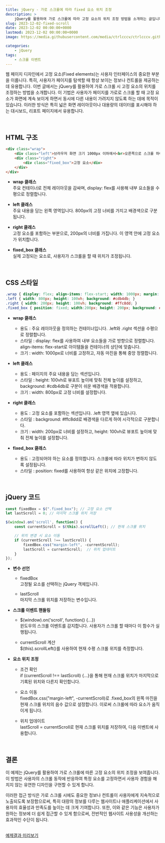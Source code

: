 ```yaml
---
title: jQuery - 가로 스크롤에 따라 fixed 요소 위치 조정
description: >  
    jQuery를 활용하여 가로 스크롤에 따라 고정 요소의 위치 조정 방법을 소개하는 글입니다. 이 기법은 넓은 화면 레이아웃과 데이터가 많은 페이지에 유용합니다.
slug: 2023-12-02-fixed-scroll
date: 2023-12-02 00:00:00+0000
lastmod: 2023-12-02 00:00:00+0000
image: https://media.githubusercontent.com/media/ctrlcccv/ctrlcccv.github.io/master/assets/img/post/2023-12-02-fixed-scroll.webp

categories:
    - jQuery
tags:
    - 스크롤 이벤트
---
```

웹 페이지 디자인에서 고정 요소(Fixed elements)는 사용자 인터페이스의 중요한 부분을 이룹니다. 특히, 사용자가 페이지를 탐색할 때 항상 보이는 정보나 컨트롤을 제공하는 데 유용합니다. 이번 글에서는 jQuery를 활용하여 가로 스크롤 시 고정 요소의 위치를 조정하는 방법을 소개합니다. 이 기법은 사용자가 페이지를 가로로 스크롤 할 때 고정 요소가 화면에 계속 보이게 하면서 동시에 다른 내용이 가려지지 않도록 하는 데에 목적이 있습니다. 이러한 방식은 특히 넓은 화면 레이아웃이나 대용량의 데이터를 표시해야 하는 대시보드, 리포트 페이지에서 유용합니다.  

<script async src="https://pagead2.googlesyndication.com/pagead/js/adsbygoogle.js?client=ca-pub-8535540836842352" crossorigin="anonymous"></script>
<ins class="adsbygoogle"
     style="display:block; text-align:center;"
     data-ad-layout="in-article"
     data-ad-format="fluid"
     data-ad-client="ca-pub-8535540836842352"
     data-ad-slot="2974559225"></ins>
<script>
     (adsbygoogle = window.adsbygoogle || []).push({});
</script>

<br>

## HTML 구조
```html
<div class="wrap">
    <div class="left">브라우저 화면 크기 1000px 이하에서<br>오른쪽으로 스크롤 하여 고정 요소를 확인해보세요.</div>
    <div class="right">
        <div class="fixed_box">고정 요소</div>
    </div>
</div>
```
* **wrap 클래스**   
주요 컨테이너로 전체 레이아웃을 감싸며, display: flex를 사용해 내부 요소들을 수평으로 정렬합니다.

* **left 클래스**  
주요 내용을 담는 왼쪽 영역입니다. 800px의 고정 너비를 가지고 배경색으로 구분됩니다.

* **right 클래스**  
고정 요소를 포함하는 부분으로, 200px의 너비를 가집니다. 이 영역 안에 고정 요소가 위치합니다.

* **fixed_box 클래스**   
실제 고정되는 요소로, 사용자가 스크롤을 할 때 위치가 조정됩니다.  
<br>

## CSS 스타일
```css
.wrap { display: flex; align-items: flex-start; width: 1000px; margin: 0 auto; } 
.left { width: 800px; height: 100vh; background: #cdb4db; } 
.right { width: 200px; height: 100vh; background: #ffc8dd; } 
.fixed_box { position: fixed; width:200px; height: 200px; background: #a2d2ff; } 
```
* **wrap 클래스**  
  * 용도 : 주요 레이아웃을 정의하는 컨테이너입니다. .left와 .right 섹션을 수평으로 정렬합니다.
  * 스타일 : display: flex를 사용하여 내부 요소들을 가로 방향으로 정렬합니다. align-items: flex-start로 아이템들을 컨테이너의 상단에 맞춥니다.
  * 크기 : width: 1000px로 너비를 고정하고, 자동 마진을 통해 중앙 정렬합니다.  

* **left 클래스**  
  * 용도 : 페이지의 주요 내용을 담는 섹션입니다.
  * 스타일 : height: 100vh로 뷰포트 높이에 맞춰 전체 높이를 설정하고, background: #cdb4db로 구분이 쉬운 배경색을 적용합니다.
  * 크기 : width: 800px로 고정 너비를 설정합니다.

* **right 클래스**  
  * 용도 : 고정 요소를 포함하는 섹션입니다. .left 영역 옆에 있습니다.
  * 스타일 : background: #ffc8dd로 배경색을 다르게 하여 시각적으로 구분합니다.
  * 크기 : width: 200px로 너비를 설정하고, height: 100vh로 뷰포트 높이에 맞춰 전체 높이를 설정합니다.

* **fixed_box 클래스**  
  * 용도 : 고정되어야 하는 요소를 정의합니다. 스크롤에 따라 위치가 변하지 않도록 설정됩니다.
  * 스타일 : position: fixed를 사용하여 항상 같은 위치에 고정합니다.  

<script async src="https://pagead2.googlesyndication.com/pagead/js/adsbygoogle.js?client=ca-pub-8535540836842352" crossorigin="anonymous"></script>
<ins class="adsbygoogle"
     style="display:block; text-align:center;"
     data-ad-layout="in-article"
     data-ad-format="fluid"
     data-ad-client="ca-pub-8535540836842352"
     data-ad-slot="2974559225"></ins>
<script>
     (adsbygoogle = window.adsbygoogle || []).push({});
</script>

<br>

## jQuery 코드
```js
const fixedBox = $(".fixed_box"); // 고정 요소 선택
let lastScroll = 0; // 마지막 스크롤 위치 저장

$(window).on('scroll', function() {
    const currentScroll = $(this).scrollLeft(); // 현재 스크롤 위치

    // 위치 변경 시 요소 이동
    if (currentScroll !== lastScroll) {
        fixedBox.css("margin-left", -currentScroll);
        lastScroll = currentScroll;  // 위치 업데이트
    }
});
```
* **변수 선언**  
  * fixedBox  
  고정될 요소를 선택하는 jQuery 객체입니다.

  * lastScroll  
  마지막 스크롤 위치를 저장하는 변수입니다.

* **스크롤 이벤트 핸들링**  
  * $(window).on('scroll', function() {...})  
  윈도우의 스크롤 이벤트를 감지합니다. 사용자가 스크롤 할 때마다 이 함수가 실행됩니다.

  * currentScroll 계산  
  $(this).scrollLeft()를 사용하여 현재 수평 스크롤 위치를 측정합니다.

* **요소 위치 조정**  
  * 조건 확인  
  if (currentScroll !== lastScroll) {...}을 통해 현재 스크롤 위치가 마지막으로 기록된 위치와 다른지 확인합니다.

  * 요소 이동  
  fixedBox.css("margin-left", -currentScroll)로 .fixed_box의 왼쪽 마진을 현재 스크롤 위치의 음수 값으로 설정합니다. 이로써 스크롤에 따라 요소가 움직이게 됩니다.
  
  * 위치 업데이트  
  lastScroll = currentScroll로 현재 스크롤 위치를 저장하여, 다음 이벤트에 사용합니다.  
<br>

## 결론
이 예제는 jQuery를 활용하여 가로 스크롤에 따른 고정 요소의 위치 조정을 보여줍니다. 이 방법은 사용자의 스크롤 동작에 반응하여 특정 요소를 고정하면서 사용자 경험을 해치지 않는 유연한 디자인을 구현할 수 있게 합니다.   

이러한 접근 방식은 가로 스크롤 시에도 중요한 정보나 컨트롤이 사용자에게 지속적으로 노출되도록 보장함으로써, 특히 대량의 정보를 다루는 웹사이트나 애플리케이션에서 사용자의 효율성과 만족도를 높이는 데 크게 기여합니다. 또한, 이와 같은 기능은 사용자가 원하는 정보에 더 쉽게 접근할 수 있게 함으로써, 전반적인 웹사이트 사용성을 개선하는 효과적인 수단이 됩니다.  
<br>

<div class="btn_wrap">
    <a target="_blank" href="https://ctrlcccv.github.io/ctrlcccv-demo/2023-12-02-fixed-scroll/">예제결과 미리보기</a>
</div>
